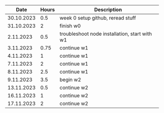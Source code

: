 | Date | Hours | Description |
|------|-------|-------------|
| 30.10.2023 | 0.5    | week 0 setup github, reread stuff |
| 31.10.2023 | 2    | finish w0 |
| 2.11.2023 | 0.5 | troubleshoot node installation, start with w1 |
| 3.11.2023 | 0.75 | continue w1 |
| 4.11.2023 | 1 | continue w1 |
| 7.11.2023 | 2 | continue w1 |
| 8.11.2023 | 2.5 | continue w1 |
| 9.11.2023 | 3.5 | begin w2 |
| 13.11.2023 | 0.5 | continue w2 |
| 16.11.2023 | 1 | continue w2 |
| 17.11.2023 | 2 | continue w2 |